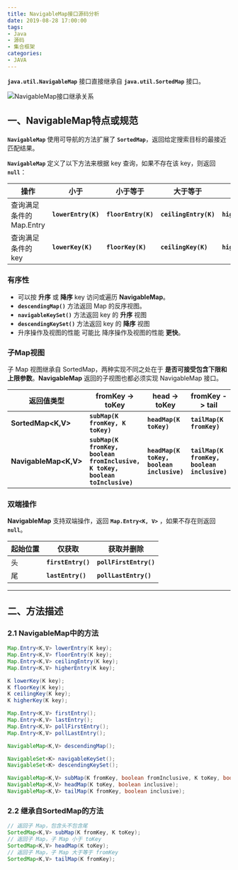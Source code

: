 ```yaml
---
title: NavigableMap接口源码分析
date: 2019-08-28 17:00:00
tags:
- Java
- 源码
- 集合框架
categories:
- JAVA
---
```


**`java.util.NavigableMap`** 接口直接继承自 **`java.util.SortedMap`** 接口。

![NavigableMap接口继承关系](/images/javase/NavigableMap-source-analysis/NavigableMap1.png "NavigableMap接口继承关系")

<!-- more -->

## 一、NavigableMap特点或规范

**`NavigableMap`** 使用可导航的方法扩展了 **`SortedMap`**，返回给定搜索目标的最接近匹配结果。

**`NavigableMap`** 定义了以下方法来根据 key 查询，如果不存在该 key，则返回 **`null`**：

| 操作 | 小于 | 小于等于 | 大于等于 | 大于 |
| --- | --- | --- | --- | --- |
| 查询满足条件的 Map.Entry | **`lowerEntry(K)`** | **`floorEntry(K)`** | **`ceilingEntry(K)`** | **`higherEntry(K)`** |
| 查询满足条件的 key | **`lowerKey(K)`** | **`floorKey(K)`** | **`ceilingKey(K)`** | **`higherKey(K)`** |

### 有序性

- 可以按 **升序** 或 **降序** key 访问或遍历 **NavigableMap**。
- **`descendingMap()`** 方法返回 Map 的反序视图。
- **`navigableKeySet()`** 方法返回 key 的 **升序** 视图
- **`descendingKeySet()`** 方法返回 key 的 **降序** 视图
- 升序操作及视图的性能 可能比 降序操作及视图的性能 **更快**。

### 子Map视图

子 Map 视图继承自 SortedMap，两种实现不同之处在于 **是否可接受包含下限和上限参数**。**NavigableMap** 返回的子视图也都必须实现 NavigableMap 接口。

| 返回值类型 | fromKey -> toKey | head -> toKey | fromKey -> tail |
| --- | --- | --- | --- |
| **SortedMap<K,V>** | **`subMap(K fromKey, K toKey)`** | **`headMap(K toKey)`** | **`tailMap(K fromKey)`** |
| **NavigableMap<K,V>** | **`subMap(K fromKey, boolean fromInclusive, K toKey, boolean toInclusive)`** | **`headMap(K toKey, boolean inclusive)`** | **`tailMap(K fromKey, boolean inclusive)`** |


### 双端操作

**NavigableMap** 支持双端操作，返回 **`Map.Entry<K, V>`** ，如果不存在则返回 **`null`**。

| 起始位置 | 仅获取 | 获取并删除 |
| --- | --- | --- |
| 头 | **`firstEntry()`** | **`pollFirstEntry()`** |
| 尾 | **`lastEntry()`** | **`pollLastEntry()`** |

---

## 二、方法描述

### 2.1 NavigableMap中的方法

```java
Map.Entry<K,V> lowerEntry(K key);
Map.Entry<K,V> floorEntry(K key);
Map.Entry<K,V> ceilingEntry(K key);
Map.Entry<K,V> higherEntry(K key);

K lowerKey(K key);
K floorKey(K key);
K ceilingKey(K key);
K higherKey(K key);

Map.Entry<K,V> firstEntry();
Map.Entry<K,V> lastEntry();
Map.Entry<K,V> pollFirstEntry();
Map.Entry<K,V> pollLastEntry();

NavigableMap<K,V> descendingMap();

NavigableSet<K> navigableKeySet();
NavigableSet<K> descendingKeySet();

NavigableMap<K,V> subMap(K fromKey, boolean fromInclusive, K toKey, boolean toInclusive);
NavigableMap<K,V> headMap(K toKey, boolean inclusive);
NavigableMap<K,V> tailMap(K fromKey, boolean inclusive);
```

### 2.2 继承自SortedMap的方法

```java
// 返回子 Map，包含头不包含尾
SortedMap<K,V> subMap(K fromKey, K toKey);
// 返回子 Map，子 Map 小于 toKey
SortedMap<K,V> headMap(K toKey);
// 返回子 Map，子 Map 大于等于 fromKey
SortedMap<K,V> tailMap(K fromKey);
```

